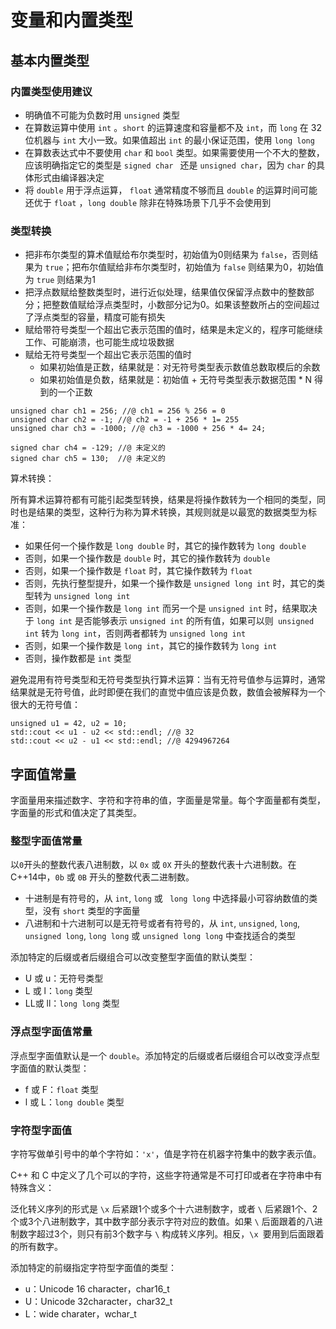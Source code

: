 # 变量和内置类型

## 基本内置类型



### 内置类型使用建议

- 明确值不可能为负数时用 `unsigned` 类型
- 在算数运算中使用 `int` 。`short`  的运算速度和容量都不及 `int`，而 `long` 在 32 位机器与 `int` 大小一致。如果值超出 `int` 的最小保证范围，使用 `long long `
- 在算数表达式中不要使用 `char` 和 `bool` 类型。如果需要使用一个不大的整数，应该明确指定它的类型是 `signed char ` 还是 `unsigned char`，因为 `char` 的具体形式由编译器决定
- 将 `double` 用于浮点运算， `float` 通常精度不够而且 `double` 的运算时间可能还优于 `float` ，`long double` 除非在特殊场景下几乎不会使用到

### 类型转换

- 把非布尔类型的算术值赋给布尔类型时，初始值为0则结果为 `false`，否则结果为 `true`；把布尔值赋给非布尔类型时，初始值为 `false` 则结果为0，初始值为 `true` 则结果为1
- 把浮点数赋给整数类型时，进行近似处理，结果值仅保留浮点数中的整数部分；把整数值赋给浮点类型时，小数部分记为0。如果该整数所占的空间超过了浮点类型的容量，精度可能有损失
- 赋给带符号类型一个超出它表示范围的值时，结果是未定义的，程序可能继续工作、可能崩溃，也可能生成垃圾数据
- 赋给无符号类型一个超出它表示范围的值时
  - 如果初始值是正数，结果就是：对无符号类型表示数值总数取模后的余数
  - 如果初始值是负数，结果就是：初始值 + 无符号类型表示数据范围 * N 得到的一个正数

```
unsigned char ch1 = 256; //@ ch1 = 256 % 256 = 0
unsigned char ch2 = -1; //@ ch2 = -1 + 256 * 1= 255
unsigned char ch3 = -1000; //@ ch3 = -1000 + 256 * 4= 24;

signed char ch4 = -129;	//@ 未定义的
signed char ch5 = 130;	//@ 未定义的
```

算术转换：

所有算术运算符都有可能引起类型转换，结果是将操作数转为一个相同的类型，同时也是结果的类型，这种行为称为算术转换，其规则就是以最宽的数据类型为标准：

- 如果任何一个操作数是 `long double` 时，其它的操作数转为 `long double`
- 否则，如果一个操作数是 `double` 时，其它的操作数转为 `double`
- 否则，如果一个操作数是 `float` 时，其它操作数转为 `float`
- 否则，先执行整型提升，如果一个操作数是 `unsigned long int` 时，其它的类型转为 `unsigned long int`
- 否则，如果一个操作数是 `long int` 而另一个是 `unsigned int` 时，结果取决于 `long int` 是否能够表示 `unsigned int` 的所有值，如果可以则` unsigned int` 转为 `long int`，否则两者都转为 `unsigned long int`
- 否则，如果一个操作数是 `long int`，其它的操作数转为 `long int`
- 否则，操作数都是 `int` 类型

避免混用有符号类型和无符号类型执行算术运算：当有无符号值参与运算时，通常结果就是无符号值，此时即便在我们的直觉中值应该是负数，数值会被解释为一个很大的无符号值：

```
unsigned u1 = 42, u2 = 10;
std::cout << u1 - u2 << std::endl; //@ 32
std::cout << u2 - u1 << std::endl; //@ 4294967264
```

## 字面值常量

字面量用来描述数字、字符和字符串的值，字面量是常量。每个字面量都有类型，字面量的形式和值决定了其类型。

### 整型字面值常量

以`0`开头的整数代表八进制数，以 `0x` 或 `0X` 开头的整数代表十六进制数。在 C++14中，`0b` 或 `0B` 开头的整数代表二进制数。

- 十进制是有符号的，从 `int`, `long` 或 ` long long` 中选择最小可容纳数值的类型，没有 `short` 类型的字面量
- 八进制和十六进制可以是无符号或者有符号的，从 `int`, `unsigned`, `long`, `unsigned long`, `long long` 或 `unsigned long long` 中查找适合的类型

添加特定的后缀或者后缀组合可以改变整型字面值的默认类型：

- U 或 u：无符号类型
- L 或 l：`long` 类型
- LL或 ll：`long long` 类型

### 浮点型字面值常量

浮点型字面值默认是一个 `double`。添加特定的后缀或者后缀组合可以改变浮点型字面值的默认类型：

- f 或 F：`float` 类型
- l 或 L：`long double`  类型

### 字符型字面值

字符写做单引号中的单个字符如：`'x'`，值是字符在机器字符集中的数字表示值。

C++ 和 C 中定义了几个可以的字符，这些字符通常是不可打印或者在字符串中有特殊含义：



泛化转义序列的形式是 `\x` 后紧跟1个或多个十六进制数字，或者 `\` 后紧跟1个、2个或3个八进制数字，其中数字部分表示字符对应的数值。如果 `\` 后面跟着的八进制数字超过3个，则只有前3个数字与 `\` 构成转义序列。相反，`\x `要用到后面跟着的所有数字。

添加特定的前缀指定字符型字面值的类型：

- u：Unicode 16  character，char16_t
- U：Unicode 32character，char32_t
- L：wide charater，wchar_t

